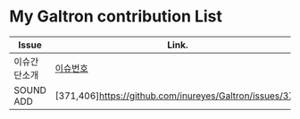 My Galtron contribution List
============================

|Issue                 |      Link.         | 
|----------------------|--------------------|
| 이슈간단소개          | [이슈번호](이슈링크) |
| SOUND ADD| [371,406]https://github.com/inureyes/Galtron/issues/371|
